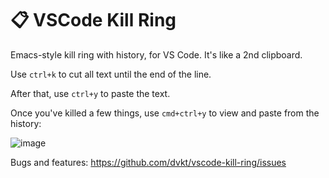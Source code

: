 # 📋 VSCode Kill Ring

Emacs-style kill ring with history, for VS Code. It's like a 2nd clipboard. 

Use `ctrl+k` to cut all text until the end of the line.

After that, use `ctrl+y` to paste the text. 

Once you've killed a few things, use `cmd+ctrl+y` to view and paste from the history:

![image](https://user-images.githubusercontent.com/41523880/56614698-79a47480-65ce-11e9-8a29-6e44fd3ad9f9.png)

Bugs and features: https://github.com/dvkt/vscode-kill-ring/issues
